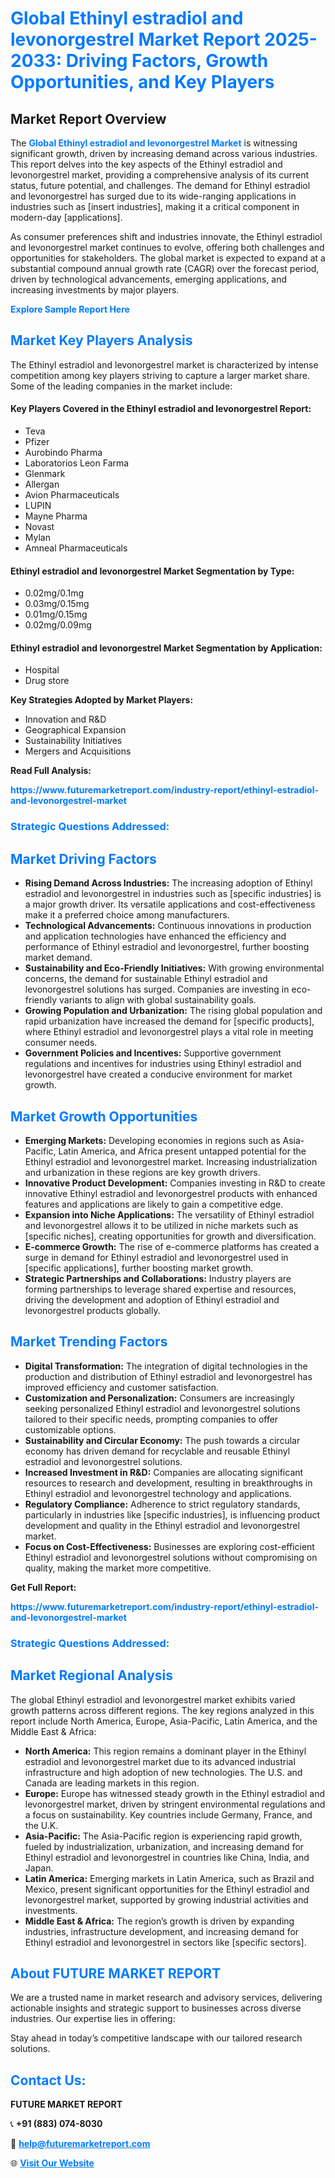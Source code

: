 <h1 style="color: #007BFF;">Global Ethinyl estradiol and levonorgestrel Market Report 2025-2033: Driving Factors, Growth Opportunities, and Key Players</h1>

<section id="overview">
<h2>Market Report Overview</h2>
<p>The <a href="https://www.futuremarketreport.com/industry-report/ethinyl-estradiol-and-levonorgestrel-market" style="color: #007BFF; text-decoration: none;"><strong>Global Ethinyl estradiol and levonorgestrel Market</strong></a> is witnessing significant growth, driven by increasing demand across various industries. This report delves into the key aspects of the Ethinyl estradiol and levonorgestrel market, providing a comprehensive analysis of its current status, future potential, and challenges. The demand for Ethinyl estradiol and levonorgestrel has surged due to its wide-ranging applications in industries such as [insert industries], making it a critical component in modern-day [applications].</p>
<p>As consumer preferences shift and industries innovate, the Ethinyl estradiol and levonorgestrel market continues to evolve, offering both challenges and opportunities for stakeholders. The global market is expected to expand at a substantial compound annual growth rate (CAGR) over the forecast period, driven by technological advancements, emerging applications, and increasing investments by major players.</p>
</section>

<section id="overview">
<p><a href="https://www.futuremarketreport.com/request-sample/reportId=92539" style="color: #007BFF; text-decoration: none;"><strong>Explore Sample Report Here</strong></a></p>
</section>

<section id="key-players">
<h2 style="color: #007BFF;">Market Key Players Analysis</h2>
<p>The Ethinyl estradiol and levonorgestrel market is characterized by intense competition among key players striving to capture a larger market share. Some of the leading companies in the market include:</p>
<h4>Key Players Covered in the Ethinyl estradiol and levonorgestrel Report:</h4>
<ul><li>Teva</li><li>Pfizer</li><li>Aurobindo Pharma</li><li>Laboratorios Leon Farma</li><li>Glenmark</li><li>Allergan</li><li>Avion Pharmaceuticals</li><li>LUPIN</li><li>Mayne Pharma</li><li>Novast</li><li>Mylan</li><li>Amneal Pharmaceuticals</li></ul>
<h4>Ethinyl estradiol and levonorgestrel Market Segmentation by Type:</h4>
<ul><li>0.02mg/0.1mg</li><li>0.03mg/0.15mg</li><li>0.01mg/0.15mg</li><li>0.02mg/0.09mg</li></ul>

<h4>Ethinyl estradiol and levonorgestrel Market Segmentation by Application:</h4>
<ul><li>Hospital</li><li>Drug store</li></ul>
<p><strong>Key Strategies Adopted by Market Players:</strong></p>
<ul>
<li>Innovation and R&D</li>
<li>Geographical Expansion</li>
<li>Sustainability Initiatives</li>
<li>Mergers and Acquisitions</li>
</ul>
</section>

<section>
<p><strong>Read Full Analysis: </strong></p><a href="https://www.futuremarketreport.com/industry-report/ethinyl-estradiol-and-levonorgestrel-market" style="color: #007BFF; text-decoration: none;"><strong>https://www.futuremarketreport.com/industry-report/ethinyl-estradiol-and-levonorgestrel-market</strong></a>
<h3 style="color: #007BFF;">Strategic Questions Addressed:</h3>
</section>

<section id="driving-factors">
<h2 style="color: #007BFF;">Market Driving Factors</h2>
<ul>
<li><strong>Rising Demand Across Industries:</strong> The increasing adoption of Ethinyl estradiol and levonorgestrel in industries such as [specific industries] is a major growth driver. Its versatile applications and cost-effectiveness make it a preferred choice among manufacturers.</li>
<li><strong>Technological Advancements:</strong> Continuous innovations in production and application technologies have enhanced the efficiency and performance of Ethinyl estradiol and levonorgestrel, further boosting market demand.</li>
<li><strong>Sustainability and Eco-Friendly Initiatives:</strong> With growing environmental concerns, the demand for sustainable Ethinyl estradiol and levonorgestrel solutions has surged. Companies are investing in eco-friendly variants to align with global sustainability goals.</li>
<li><strong>Growing Population and Urbanization:</strong> The rising global population and rapid urbanization have increased the demand for [specific products], where Ethinyl estradiol and levonorgestrel plays a vital role in meeting consumer needs.</li>
<li><strong>Government Policies and Incentives:</strong> Supportive government regulations and incentives for industries using Ethinyl estradiol and levonorgestrel have created a conducive environment for market growth.</li>
</ul>
</section>

<section id="growth-opportunities">
<h2 style="color: #007BFF;">Market Growth Opportunities</h2>
<ul>
<li><strong>Emerging Markets:</strong> Developing economies in regions such as Asia-Pacific, Latin America, and Africa present untapped potential for the Ethinyl estradiol and levonorgestrel market. Increasing industrialization and urbanization in these regions are key growth drivers.</li>
<li><strong>Innovative Product Development:</strong> Companies investing in R&D to create innovative Ethinyl estradiol and levonorgestrel products with enhanced features and applications are likely to gain a competitive edge.</li>
<li><strong>Expansion into Niche Applications:</strong> The versatility of Ethinyl estradiol and levonorgestrel allows it to be utilized in niche markets such as [specific niches], creating opportunities for growth and diversification.</li>
<li><strong>E-commerce Growth:</strong> The rise of e-commerce platforms has created a surge in demand for Ethinyl estradiol and levonorgestrel used in [specific applications], further boosting market growth.</li>
<li><strong>Strategic Partnerships and Collaborations:</strong> Industry players are forming partnerships to leverage shared expertise and resources, driving the development and adoption of Ethinyl estradiol and levonorgestrel products globally.</li>
</ul>
</section>

<section id="trending-factors">
<h2 style="color: #007BFF;">Market Trending Factors</h2>
<ul>
<li><strong>Digital Transformation:</strong> The integration of digital technologies in the production and distribution of Ethinyl estradiol and levonorgestrel has improved efficiency and customer satisfaction.</li>
<li><strong>Customization and Personalization:</strong> Consumers are increasingly seeking personalized Ethinyl estradiol and levonorgestrel solutions tailored to their specific needs, prompting companies to offer customizable options.</li>
<li><strong>Sustainability and Circular Economy:</strong> The push towards a circular economy has driven demand for recyclable and reusable Ethinyl estradiol and levonorgestrel solutions.</li>
<li><strong>Increased Investment in R&D:</strong> Companies are allocating significant resources to research and development, resulting in breakthroughs in Ethinyl estradiol and levonorgestrel technology and applications.</li>
<li><strong>Regulatory Compliance:</strong> Adherence to strict regulatory standards, particularly in industries like [specific industries], is influencing product development and quality in the Ethinyl estradiol and levonorgestrel market.</li>
<li><strong>Focus on Cost-Effectiveness:</strong> Businesses are exploring cost-efficient Ethinyl estradiol and levonorgestrel solutions without compromising on quality, making the market more competitive.</li>
</ul>
</section>

<section>
<p><strong>Get Full Report: </strong></p><a href="https://www.futuremarketreport.com/industry-report/ethinyl-estradiol-and-levonorgestrel-market" style="color: #007BFF; text-decoration: none;"><strong>https://www.futuremarketreport.com/industry-report/ethinyl-estradiol-and-levonorgestrel-market</strong></a>
<h3 style="color: #007BFF;">Strategic Questions Addressed:</h3>
</section>


<section id="regional-analysis">
<h2 style="color: #007BFF;">Market Regional Analysis</h2>
<p>The global Ethinyl estradiol and levonorgestrel market exhibits varied growth patterns across different regions. The key regions analyzed in this report include North America, Europe, Asia-Pacific, Latin America, and the Middle East & Africa:</p>
<ul>
<li><strong>North America:</strong> This region remains a dominant player in the Ethinyl estradiol and levonorgestrel market due to its advanced industrial infrastructure and high adoption of new technologies. The U.S. and Canada are leading markets in this region.</li>
<li><strong>Europe:</strong> Europe has witnessed steady growth in the Ethinyl estradiol and levonorgestrel market, driven by stringent environmental regulations and a focus on sustainability. Key countries include Germany, France, and the U.K.</li>
<li><strong>Asia-Pacific:</strong> The Asia-Pacific region is experiencing rapid growth, fueled by industrialization, urbanization, and increasing demand for Ethinyl estradiol and levonorgestrel in countries like China, India, and Japan.</li>
<li><strong>Latin America:</strong> Emerging markets in Latin America, such as Brazil and Mexico, present significant opportunities for the Ethinyl estradiol and levonorgestrel market, supported by growing industrial activities and investments.</li>
<li><strong>Middle East & Africa:</strong> The region’s growth is driven by expanding industries, infrastructure development, and increasing demand for Ethinyl estradiol and levonorgestrel in sectors like [specific sectors].</li>
</ul>
</section>

<footer>
<h2 style="color: #007BFF;">About FUTURE MARKET REPORT</h2>
<p>We are a trusted name in market research and advisory services, delivering actionable insights and strategic support to businesses across diverse industries. Our expertise lies in offering:</p>

<p>Stay ahead in today’s competitive landscape with our tailored research solutions.</p>

<h2 style="color: #007BFF;">Contact Us:</h2>
<p><strong>FUTURE MARKET REPORT</strong></p>
<p>📞 <strong>+91 (883) 074-8030</strong></p>
<p>📧 <strong><a href="mailto:help@futuremarketreport.com" style="color: #007BFF;">help@futuremarketreport.com</a></strong></p>
<p>🌐 <strong><a href="https://www.futuremarketreport.com/" style="color: #007BFF;">Visit Our Website</a></strong></p>
</footer>
